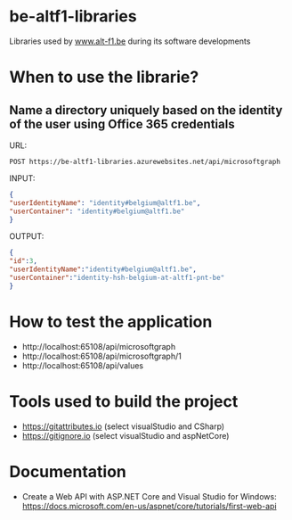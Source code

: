 # be-altf1-libraries
Libraries used by www.alt-f1.be during its software developments

# When to use the librarie?

## Name a directory uniquely based on the identity of the user using Office 365 credentials

URL: 
```
POST https://be-altf1-libraries.azurewebsites.net/api/microsoftgraph
```

INPUT: 
```json
{
"userIdentityName": "identity#belgium@altf1.be",
"userContainer": "identity#belgium@altf1.be"
}
```

OUTPUT: 
```json
{
"id":3,
"userIdentityName":"identity#belgium@altf1.be",
"userContainer":"identity-hsh-belgium-at-altf1-pnt-be"
}
```

# How to test the application

* http://localhost:65108/api/microsoftgraph
* http://localhost:65108/api/microsoftgraph/1
* http://localhost:65108/api/values

# Tools used to build the project 

* https://gitattributes.io (select visualStudio and CSharp)
* https://gitignore.io (select visualStudio and aspNetCore)

# Documentation

 * Create a Web API with ASP.NET Core and Visual Studio for Windows: https://docs.microsoft.com/en-us/aspnet/core/tutorials/first-web-api
